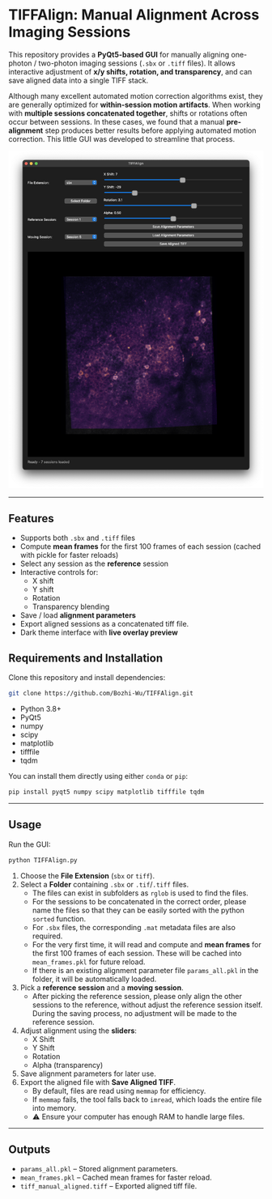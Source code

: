 # TIFFAlign: Manual Alignment Across Imaging Sessions

This repository provides a **PyQt5-based GUI** for manually aligning one-photon / two-photon imaging sessions (`.sbx` or `.tiff` files). It allows interactive adjustment of **x/y shifts, rotation, and transparency**, and can save aligned data into a single TIFF stack.

Although many excellent automated motion correction algorithms exist, they are generally optimized for **within-session motion artifacts**. When working with **multiple sessions concatenated together**, shifts or rotations often occur between sessions. In these cases, we found that a manual **pre-alignment** step produces better results before applying automated motion correction. This little GUI was developed to streamline that process.

![GUI Screenshot](preview/GUI_sample.png)

---

## Features

- Supports both `.sbx` and `.tiff` files
- Compute **mean frames** for the first 100 frames of each session (cached with pickle for faster reloads)
- Select any session as the **reference** session
- Interactive controls for:
  - X shift  
  - Y shift  
  - Rotation  
  - Transparency blending
- Save / load **alignment parameters**
- Export aligned sessions as a concatenated tiff file.
- Dark theme interface with **live overlay preview**


## Requirements and Installation

Clone this repository and install dependencies:

```bash
git clone https://github.com/Bozhi-Wu/TIFFAlign.git
```
- Python 3.8+
- PyQt5
- numpy
- scipy
- matplotlib
- tifffile
- tqdm

You can install them directly using either `conda` or `pip`:

```bash
pip install pyqt5 numpy scipy matplotlib tifffile tqdm
```

---

## Usage

Run the GUI:

```bash
python TIFFAlign.py
```
1. Choose the **File Extension** (`sbx` or `tiff`).
2. Select a **Folder** containing `.sbx` or `.tif`/`.tiff` files. 
   - The files can exist in subfolders as `rglob` is used to find the files.
   - For the sessions to be concatenated in the correct order, please name the files so that they can be easily sorted with the python `sorted` function.
   - For `.sbx` files, the corresponding `.mat` metadata files are also required.
   - For the very first time, it will read and compute and **mean frames** for the first 100 frames of each session. These will be cached into `mean_frames.pkl` for future reload.
   - If there is an existing alignment parameter file `params_all.pkl` in the folder, it will be automatically loaded.
3. Pick a **reference session** and a **moving session**.
   - After picking the reference session, please only align the other sessions to the reference, without adjust the reference session itself. During the saving process, no adjustment will be made to the reference session. 
4. Adjust alignment using the **sliders**:
   - X Shift
   - Y Shift
   - Rotation
   - Alpha (transparency)
5. Save alignment parameters for later use.
6. Export the aligned file with **Save Aligned TIFF**.  
   - By default, files are read using `memmap` for efficiency.  
   - If `memmap` fails, the tool falls back to `imread`, which loads the entire file into memory.  
   - ⚠️ Ensure your computer has enough RAM to handle large files. 

---

## Outputs

- `params_all.pkl` – Stored alignment parameters.  
- `mean_frames.pkl` – Cached mean frames for faster reload.  
- `tiff_manual_aligned.tiff` – Exported aligned tiff file. 
